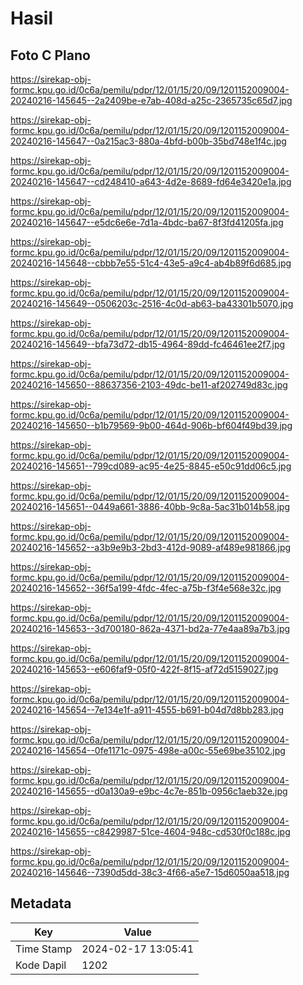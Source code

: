 # Hasil

## Foto C Plano

https://sirekap-obj-formc.kpu.go.id/0c6a/pemilu/pdpr/12/01/15/20/09/1201152009004-20240216-145645--2a2409be-e7ab-408d-a25c-2365735c65d7.jpg

https://sirekap-obj-formc.kpu.go.id/0c6a/pemilu/pdpr/12/01/15/20/09/1201152009004-20240216-145647--0a215ac3-880a-4bfd-b00b-35bd748e1f4c.jpg

https://sirekap-obj-formc.kpu.go.id/0c6a/pemilu/pdpr/12/01/15/20/09/1201152009004-20240216-145647--cd248410-a643-4d2e-8689-fd64e3420e1a.jpg

https://sirekap-obj-formc.kpu.go.id/0c6a/pemilu/pdpr/12/01/15/20/09/1201152009004-20240216-145647--e5dc6e6e-7d1a-4bdc-ba67-8f3fd41205fa.jpg

https://sirekap-obj-formc.kpu.go.id/0c6a/pemilu/pdpr/12/01/15/20/09/1201152009004-20240216-145648--cbbb7e55-51c4-43e5-a9c4-ab4b89f6d685.jpg

https://sirekap-obj-formc.kpu.go.id/0c6a/pemilu/pdpr/12/01/15/20/09/1201152009004-20240216-145649--0506203c-2516-4c0d-ab63-ba43301b5070.jpg

https://sirekap-obj-formc.kpu.go.id/0c6a/pemilu/pdpr/12/01/15/20/09/1201152009004-20240216-145649--bfa73d72-db15-4964-89dd-fc46461ee2f7.jpg

https://sirekap-obj-formc.kpu.go.id/0c6a/pemilu/pdpr/12/01/15/20/09/1201152009004-20240216-145650--88637356-2103-49dc-be11-af202749d83c.jpg

https://sirekap-obj-formc.kpu.go.id/0c6a/pemilu/pdpr/12/01/15/20/09/1201152009004-20240216-145650--b1b79569-9b00-464d-906b-bf604f49bd39.jpg

https://sirekap-obj-formc.kpu.go.id/0c6a/pemilu/pdpr/12/01/15/20/09/1201152009004-20240216-145651--799cd089-ac95-4e25-8845-e50c91dd06c5.jpg

https://sirekap-obj-formc.kpu.go.id/0c6a/pemilu/pdpr/12/01/15/20/09/1201152009004-20240216-145651--0449a661-3886-40bb-9c8a-5ac31b014b58.jpg

https://sirekap-obj-formc.kpu.go.id/0c6a/pemilu/pdpr/12/01/15/20/09/1201152009004-20240216-145652--a3b9e9b3-2bd3-412d-9089-af489e981866.jpg

https://sirekap-obj-formc.kpu.go.id/0c6a/pemilu/pdpr/12/01/15/20/09/1201152009004-20240216-145652--36f5a199-4fdc-4fec-a75b-f3f4e568e32c.jpg

https://sirekap-obj-formc.kpu.go.id/0c6a/pemilu/pdpr/12/01/15/20/09/1201152009004-20240216-145653--3d700180-862a-4371-bd2a-77e4aa89a7b3.jpg

https://sirekap-obj-formc.kpu.go.id/0c6a/pemilu/pdpr/12/01/15/20/09/1201152009004-20240216-145653--e606faf9-05f0-422f-8f15-af72d5159027.jpg

https://sirekap-obj-formc.kpu.go.id/0c6a/pemilu/pdpr/12/01/15/20/09/1201152009004-20240216-145654--7e134e1f-a911-4555-b691-b04d7d8bb283.jpg

https://sirekap-obj-formc.kpu.go.id/0c6a/pemilu/pdpr/12/01/15/20/09/1201152009004-20240216-145654--0fe1171c-0975-498e-a00c-55e69be35102.jpg

https://sirekap-obj-formc.kpu.go.id/0c6a/pemilu/pdpr/12/01/15/20/09/1201152009004-20240216-145655--d0a130a9-e9bc-4c7e-851b-0956c1aeb32e.jpg

https://sirekap-obj-formc.kpu.go.id/0c6a/pemilu/pdpr/12/01/15/20/09/1201152009004-20240216-145655--c8429987-51ce-4604-948c-cd530f0c188c.jpg

https://sirekap-obj-formc.kpu.go.id/0c6a/pemilu/pdpr/12/01/15/20/09/1201152009004-20240216-145646--7390d5dd-38c3-4f66-a5e7-15d6050aa518.jpg


## Metadata

| Key        | Value               |
| ---------- | ------------------- |
| Time Stamp | 2024-02-17 13:05:41 |
| Kode Dapil | 1202                |



